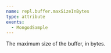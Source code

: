 ```yaml
---
name: repl.buffer.maxSizeInBytes
type: attribute
events:
  - MongodSample
---
```


The maximum size of the buffer, in bytes.
